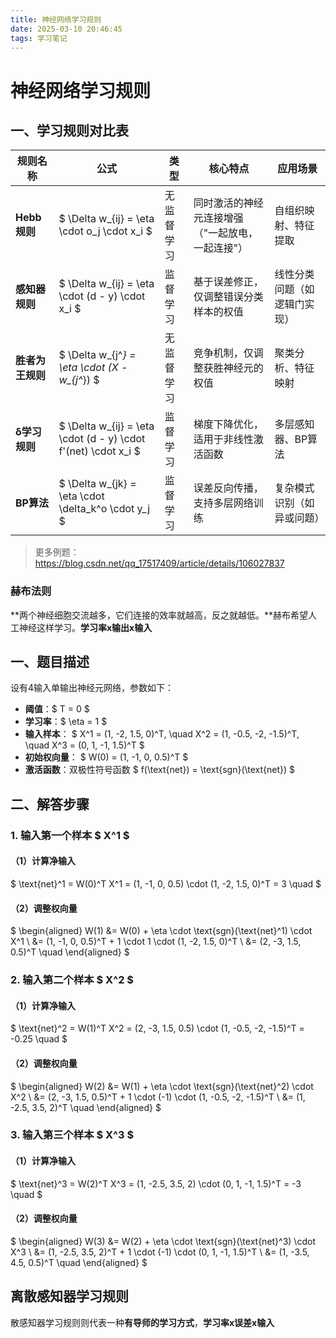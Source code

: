 ```yaml
---
title: 神经网络学习规则
date: 2025-03-10 20:46:45
tags: 学习笔记
---
```

# 神经网络学习规则



## 一、学习规则对比表
| **规则名称**     | **公式**                                                     | **类型**   | **核心特点**                                     | **应用场景**                 |
| ---------------- | ------------------------------------------------------------ | ---------- | ------------------------------------------------ | ---------------------------- |
| **Hebb规则**     | $ \Delta w_{ij} = \eta \cdot o_j \cdot x_i $                 | 无监督学习 | 同时激活的神经元连接增强（"一起放电，一起连接"） | 自组织映射、特征提取         |
| **感知器规则**   | $ \Delta w_{ij} = \eta \cdot (d - y) \cdot x_i $             | 监督学习   | 基于误差修正，仅调整错误分类样本的权值           | 线性分类问题（如逻辑门实现） |
| **胜者为王规则** | $ \Delta w_{j^*} = \eta \cdot (X - w_{j^*}) $                | 无监督学习 | 竞争机制，仅调整获胜神经元的权值                 | 聚类分析、特征映射           |
| **δ学习规则**    | $ \Delta w_{ij} = \eta \cdot (d - y) \cdot f'(net) \cdot x_i $ | 监督学习   | 梯度下降优化，适用于非线性激活函数               | 多层感知器、BP算法           |
| **BP算法**       | $ \Delta w_{jk} = \eta \cdot \delta_k^o \cdot y_j $          | 监督学习   | 误差反向传播，支持多层网络训练                   | 复杂模式识别（如异或问题）   |

> 更多例题：https://blog.csdn.net/qq_17517409/article/details/106027837

### 赫布法则

**两个神经细胞交流越多，它们连接的效率就越高，反之就越低。**赫布希望人工神经这样学习。**学习率x输出x输入**

## 一、题目描述

设有4输入单输出神经元网络，参数如下：
- **阈值**：$ T = 0 $
- **学习率**：$ \eta = 1 $
- **输入样本**：
  $
  X^1 = (1, -2, 1.5, 0)^T, \quad X^2 = (1, -0.5, -2, -1.5)^T, \quad X^3 = (0, 1, -1, 1.5)^T
  $
- **初始权向量**：
  $
  W(0) = (1, -1, 0, 0.5)^T
  $
- **激活函数**：双极性符号函数 $ f(\text{net}) = \text{sgn}(\text{net}) $

## 二、解答步骤

### 1. 输入第一个样本 $ X^1 $

#### （1）计算净输入

$
\text{net}^1 = W(0)^T X^1 = (1, -1, 0, 0.5) \cdot (1, -2, 1.5, 0)^T = 3 \quad 
$

#### （2）调整权向量

$
\begin{aligned}
W(1) &= W(0) + \eta \cdot \text{sgn}(\text{net}^1) \cdot X^1 \\
&= (1, -1, 0, 0.5)^T + 1 \cdot 1 \cdot (1, -2, 1.5, 0)^T \\
&= (2, -3, 1.5, 0.5)^T \quad 
\end{aligned}
$


### 2. **输入第二个样本 $ X^2 $**
#### （1）计算净输入

$
\text{net}^2 = W(1)^T X^2 = (2, -3, 1.5, 0.5) \cdot (1, -0.5, -2, -1.5)^T = -0.25 \quad 
$

#### （2）调整权向量
$
\begin{aligned}
W(2) &= W(1) + \eta \cdot \text{sgn}(\text{net}^2) \cdot X^2 \\
&= (2, -3, 1.5, 0.5)^T + 1 \cdot (-1) \cdot (1, -0.5, -2, -1.5)^T \\
&= (1, -2.5, 3.5, 2)^T \quad 
\end{aligned}
$

### 3. **输入第三个样本 $ X^3 $**

#### （1）计算净输入

$
\text{net}^3 = W(2)^T X^3 = (1, -2.5, 3.5, 2) \cdot (0, 1, -1, 1.5)^T = -3 \quad 
$

#### （2）调整权向量
$
\begin{aligned}
W(3) &= W(2) + \eta \cdot \text{sgn}(\text{net}^3) \cdot X^3 \\
&= (1, -2.5, 3.5, 2)^T + 1 \cdot (-1) \cdot (0, 1, -1, 1.5)^T \\
&= (1, -3.5, 4.5, 0.5)^T \quad 
\end{aligned}
$



## 离散感知器学习规则

​	散感知器学习规则则代表一种**有导师的学习方式**，**学习率x误差x输入**

